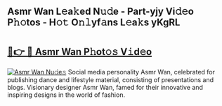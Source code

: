 ## Asmr Wan L𝚎a𝚔ed N𝚞𝚍e - Part-yjy Vi𝚍𝚎o P𝚑𝚘tos - H𝚘𝚝 O𝚗𝚕yf𝚊ns L𝚎a𝚔s yKgRL

# <h2><a href="http://kf0obg.oniu.top/?m=Asmr+Wan">🔗👉 🔴 Asmr Wan P𝚑ot𝚘𝚜 V𝚒d𝚎o</a></h2>

[![Asmr Wan Nu𝚍e𝚜](https://i.imgur.com/0qMVB7G.gif)](http://kf0obg.oniu.top/?m=Asmr+Wan)
Social media personality Asmr Wan, celebrated for publishing dance and lifestyle material, consisting of presentations and blogs. Visionary designer Asmr Wan, famed for their innovative and inspiring designs in the world of fashion.  
